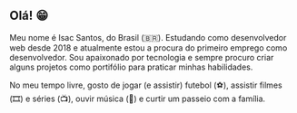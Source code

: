 ## Olá! 😁

Meu nome é Isac Santos, do Brasil (🇧🇷). Estudando como desenvolvedor web desde 2018 e atualmente estou a procura do primeiro emprego como desenvolvedor.
Sou apaixonado por tecnologia e sempre procuro criar alguns projetos como portifólio para praticar minhas habilidades.

No meu tempo livre, gosto de jogar (e assistir) futebol (⚽️), assistir filmes (🎞️) e séries (📺), ouvir música (🎵) e curtir um passeio com a família.
